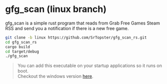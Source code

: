 # gfg_scan (linux branch)
gfg_scan is a simple rust program that reads from Grab Free Games Steam RSS and send you a notification if there is a new free game.
```bash
git clone -b linux https://github.com/SrTopster/gfg_scan_rs.git
cd gfg_scan_rs
cargo build
cd target/debug
./gfg_scan
```
> You can add this executable on your startup applications so it runs on boot. <br>
Checkout the windows version [here](https://github.com/SrTopster/gfg_scan_rs/tree/master).